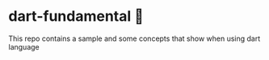 # dart-fundamental 🎯
This repo contains a sample and some concepts that show when using dart language

